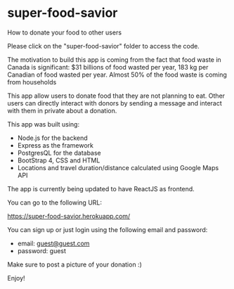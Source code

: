 # super-food-savior
How to donate your food to other users

Please click on the "super-food-savior" folder to access the code.

The motivation to build this app is coming from the fact that food waste in Canada is significant:
$31 billions of food wasted per year, 183 kg per Canadian of food wasted per year. 
Almost 50% of the food waste is coming from households

This app allow users to donate food that they are not planning to eat.
Other users can directly interact with donors by sending a message and interact with them in private about a donation.

This app was built using:

- Node.js for the backend
- Express as the framework
- PostgresQL for the database
- BootStrap 4, CSS and HTML
- Locations and travel duration/distance calculated using Google Maps API

The app is currently being updated to have ReactJS as frontend.

You can go to the following URL:

https://super-food-savior.herokuapp.com/

You can sign up or just login using the following email and password:

- email: guest@guest.com
- password: guest

Make sure to post a picture of your donation :)

Enjoy!



